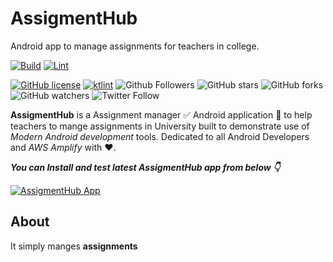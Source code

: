 # AssigmentHub
Android app to manage assignments for teachers in college.


[![Build](https://github.com/hellosagar/AssigmentHub/workflows/Build/badge.svg?branch=master)](https://github.com/hellosagar/AssigmentHub/actions?query=workflow%3ABuild)
[![Lint](https://github.com/hellosagar/AssigmentHub/workflows/Lint/badge.svg?branch=master)](https://github.com/hellosagar/AssigmentHub/actions?query=workflow%3ALint)

[![GitHub license](https://img.shields.io/badge/License-MIT-blue.svg)](LICENSE)
[![ktlint](https://img.shields.io/badge/code%20style-%E2%9D%A4-FF4081.svg)](https://ktlint.github.io/)
![Github Followers](https://img.shields.io/github/followers/hellosagar?label=Follow&style=social)
![GitHub stars](https://img.shields.io/github/stars/hellosagar/AssigmentHub?style=social)
![GitHub forks](https://img.shields.io/github/forks/hellosagar/AssigmentHub?style=social)
![GitHub watchers](https://img.shields.io/github/watchers/hellosagar/AssigmentHub?style=social)
![Twitter Follow](https://img.shields.io/twitter/follow/SagarKh03980377?label=Follow&style=social)

**AssigmentHub** is a Assignment manager ✅ Android application 📱 to help teachers to mange assignments in University built to demonstrate use of *Modern Android development* tools. Dedicated to all Android Developers and *AWS Amplify* with ❤️. 

***You can Install and test latest AssigmentHub app from below 👇***

[![AssigmentHub App](https://img.shields.io/badge/AssigmentHub✅-APK-red.svg?style=for-the-badge&logo=android)](https://github.com/hellosagar/AssigmentHub/releases/latest/download/app.apk)

## About
It simply manges **assignments**
